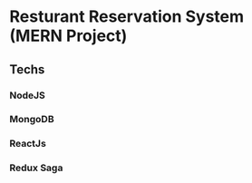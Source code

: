# Resturant Reservation System (MERN Project)

## Techs
  ### NodeJS
  ### MongoDB
  ### ReactJs
  ### Redux Saga
